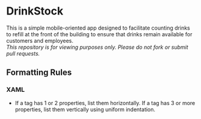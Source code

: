 # DrinkStock
This is a simple mobile-oriented app designed to facilitate counting drinks to refill at the front of the building to ensure that drinks remain available for customers and employees.<br>
*This repository is for viewing purposes only. Please do not fork or submit pull requests.*

## Formatting Rules
### XAML
 - If a tag has 1 or 2 properties, list them horizontally. If a tag has 3 or more properties, list them vertically using uniform indentation.
